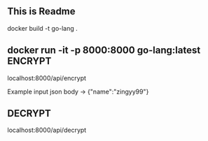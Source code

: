 This is Readme
-----------------
docker build -t go-lang .

docker run -it -p 8000:8000 go-lang:latest
ENCRYPT
------
localhost:8000/api/encrypt 

Example input json  body -> {"name":"zingyy99"}


DECRYPT
--------
 localhost:8000/api/decrypt

